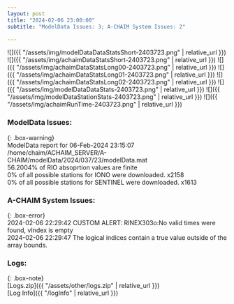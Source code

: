```yaml
---
layout: post
title: "2024-02-06 23:00:00"
subtitle: "ModelData Issues: 3; A-CHAIM System Issues: 2"

---
```


![]({{ "/assets/img/modelDataDataStatsShort-2403723.png" | relative_url }})
![]({{ "/assets/img/achaimDataStatsShort-2403723.png" | relative_url }})
![]({{ "/assets/img/achaimDataStatsLong00-2403723.png" | relative_url }})
![]({{ "/assets/img/achaimDataStatsLong01-2403723.png" | relative_url }})
![]({{ "/assets/img/achaimDataStatsLong02-2403723.png" | relative_url }})
![]({{ "/assets/img/modelDataDataStats-2403723.png" | relative_url }})
![]({{ "/assets/img/modelDataStationStats-2403723.png" | relative_url }})
![]({{ "/assets/img/achaimRunTime-2403723.png" | relative_url }})


### ModelData Issues:  
  
{: .box-warning}  
 ModelData report for 06-Feb-2024 23:15:07   
 /home/chaim/ACHAIM_SERVER/A-CHAIM/modelData/2024/037/23/modelData.mat   
 56.2004% of RIO absoprtion values are finite   
 0% of all possible stations for IONO were downloaded. x2158   
 0% of all possible stations for SENTINEL were downloaded. x1613   
  
### A-CHAIM System Issues:  
  
{: .box-error}  
2024-02-06 22:29:42 CUSTOM ALERT: RINEX303o:No valid times were found, vIndex is empty  
2024-02-06 22:29:47 The logical indices contain a true value outside of the array bounds.  

### Logs:  
  
{: .box-note}  
[Logs.zip]({{ "/assets/other/logs.zip" | relative_url }})  
[Log Info]({{ "/logInfo" | relative_url }})  
